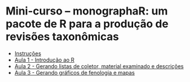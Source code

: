 # Mini-curso – monographaR: um pacote de R para a produção de revisões taxonômicas

- [Instruções](http://htmlpreview.github.io/?https://github.com/mreginato/Mini-curso_monographaR/blob/master/0_Intru%C3%A7oes.html)
- [Aula 1 - Introdução ao R](http://htmlpreview.github.io/?https://github.com/mreginato/Mini-curso_monographaR/blob/master/1_Intro.html)
- [Aula 2 - Gerando listas de coletor, material examinado e descrições](http://htmlpreview.github.io/?https://github.com/mreginato/Mini-curso_monographaR/blob/master/2_Descri%C3%A7%C3%B5es.html)
- [Aula 3 - Gerando gráficos de fenologia e mapas](http://htmlpreview.github.io/?https://github.com/mreginato/Mini-curso_monographaR/blob/master/3_Fenologia_e_mapas.html)

